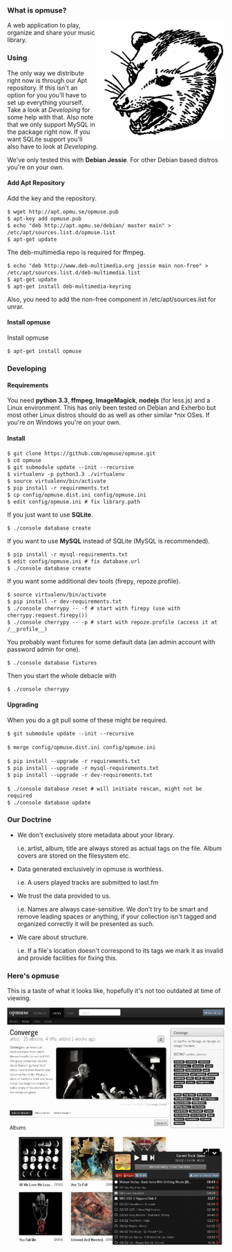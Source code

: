 ### What is opmuse?

<img align="right" src="https://github.com/opmuse/opmuse/raw/master/assets/opossum-readme.png" />

A web application to play, organize and share your music library.

### Using

The only way we distribute right now is through our Apt repository. If this
isn't an option for you you'll have to set up everything yourself. Take a look
at *Developing* for some help with that. Also note that we only support MySQL in
the package right now. If you want SQLite support you'll also have to look at
*Developing*.

We've only tested this with **Debian Jessie**. For other Debian based distros
you're on your own.

#### Add Apt Repository

Add the key and the repository.

    $ wget http://apt.opmu.se/opmuse.pub
    $ apt-key add opmuse.pub
    $ echo "deb http://apt.opmu.se/debian/ master main" > /etc/apt/sources.list.d/opmuse.list
    $ apt-get update

The deb-multimedia repo is required for ffmpeg.

    $ echo "deb http://www.deb-multimedia.org jessie main non-free" > /etc/apt/sources.list.d/deb-multimedia.list
    $ apt-get update
    $ apt-get install deb-multimedia-keyring

Also, you need to add the non-free component in /etc/apt/sources.list for unrar.

#### Install opmuse

Install opmuse

    $ apt-get install opmuse

### Developing

#### Requirements

You need **python 3.3**, **ffmpeg**, **ImageMagick**, **nodejs** (for less.js)
and a Linux environment. This has only been tested on Debian and Exherbo but
most other Linux distros should do as well as other similar \*nix OSes. If
you're on Windows you're on your own.

#### Install

    $ git clone https://github.com/opmuse/opmuse.git
    $ cd opmuse
    $ git submodule update --init --recursive
    $ virtualenv -p python3.3 ./virtualenv
    $ source virtualenv/bin/activate
    $ pip install -r requirements.txt
    $ cp config/opmuse.dist.ini config/opmuse.ini
    $ edit config/opmuse.ini # fix library.path

If you just want to use **SQLite**.

    $ ./console database create

If you want to use **MySQL** instead of SQLite (MySQL is recommended).

    $ pip install -r mysql-requirements.txt
    $ edit config/opmuse.ini # fix database.url
    $ ./console database create

If you want some additional dev tools (firepy, repoze.profile).

    $ source virtualenv/bin/activate
    $ pip install -r dev-requirements.txt
    $ ./console cherrypy -- -f # start with firepy (use with cherrypy.request.firepy())
    $ ./console cherrypy -- -p # start with repoze.profile (access it at /__profile__)

You probably want fixtures for some default data (an admin account with password admin for one).

    $ ./console database fixtures

Then you start the whole debacle with

    $ ./console cherrypy

#### Upgrading

When you do a git pull some of these might be required.

    $ git submodule update --init --recursive

    $ merge config/opmuse.dist.ini config/opmuse.ini

    $ pip install --upgrade -r requirements.txt
    $ pip install --upgrade -r mysql-requirements.txt
    $ pip install --upgrade -r dev-requirements.txt

    $ ./console database reset # will initiate rescan, might not be required
    $ ./console database update

### Our Doctrine

  - We don't exclusively store metadata about your library.

    i.e. artist, album, title are always stored as actual tags on the file. Album covers are stored on the filesystem etc.

  - Data generated exclusively in opmuse is worthless.

    i.e. A users played tracks are submitted to last.fm

  - We trust the data provided to us.

    i.e. Names are always case-sensitive. We don't try to be smart and remove leading spaces or anything, if your collection isn't tagged and organized correctly it will be presented as such.

  - We care about structure.

    i.e. If a file's location doesn't correspond to its tags we mark it as invalid and provide facilities for fixing this.

### Here's opmuse

This is a taste of what it looks like, hopefully it's not too outdated at time of viewing.

![A screenshot.](https://github.com/opmuse/opmuse/raw/master/screen1.png)
